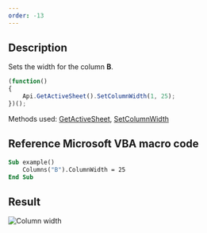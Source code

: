 ```yaml
---
order: -13
---
```


## Description

Sets the width for the column **B**.

``` javascript
(function()
{
    Api.GetActiveSheet().SetColumnWidth(1, 25);
})();
```

Methods used: [GetActiveSheet](/officeapi/spreadsheetapi/api/getactivesheet), [SetColumnWidth](/officeapi/spreadsheetapi/apiworksheet/setcolumnwidth)

## Reference Microsoft VBA macro code

``` vb
Sub example()
    Columns("B").ColumnWidth = 25
End Sub
```

## Result

![Column width](/assets/images/plugins/column_width.png)
